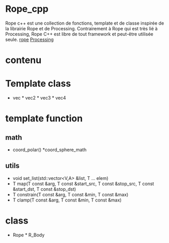 # Rope_cpp
 Rope c++ est une collection de fonctions, template et de classe inspirée de la librairie Rope et de Processing.
 Contrairement à Rope qui est très lié à Processing, Rope C++ est libre de tout framework et peut-être utilisée seule.
 [rope](https://github.com/StanLepunK/Rope) [Processing](https://github.com/processing/processing)

# contenu


# Template class
* vec * vec2 * vec3 * vec4

# template function
## math
* coord_polar() 
*coord_sphere_math

## utils
* void set_list(std::vector<V,A> &list, T ... elem)
* T map(T const &arg, T const &start_src, T const &stop_src, T const &start_dst, T const &stop_dst)
* T constrain(T const &arg, T const &min, T const &max)
* T clamp(T const &arg, T const &min, T const &max)


# class
* Rope * R_Body



